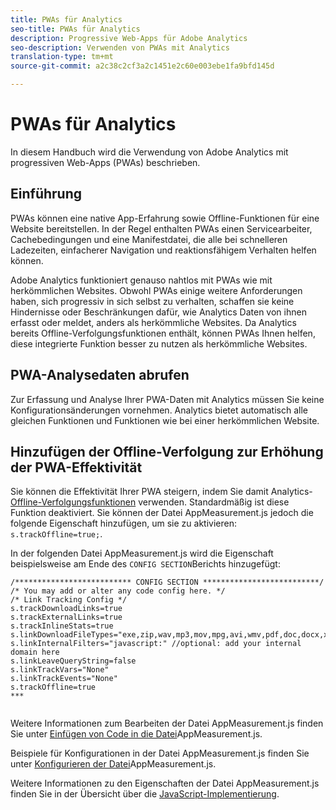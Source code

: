 ```yaml
---
title: PWAs für Analytics
seo-title: PWAs für Analytics
description: Progressive Web-Apps für Adobe Analytics
seo-description: Verwenden von PWAs mit Analytics
translation-type: tm+mt
source-git-commit: a2c38c2cf3a2c1451e2c60e003ebe1fa9bfd145d

---
```



# PWAs für Analytics

In diesem Handbuch wird die Verwendung von Adobe Analytics mit progressiven Web-Apps (PWAs) beschrieben.

## Einführung

PWAs können eine native App-Erfahrung sowie Offline-Funktionen für eine Website bereitstellen. In der Regel enthalten PWAs einen Servicearbeiter, Cachebedingungen und eine Manifestdatei, die alle bei schnelleren Ladezeiten, einfacherer Navigation und reaktionsfähigem Verhalten helfen können.

Adobe Analytics funktioniert genauso nahtlos mit PWAs wie mit herkömmlichen Websites. Obwohl PWAs einige weitere Anforderungen haben, sich progressiv in sich selbst zu verhalten, schaffen sie keine Hindernisse oder Beschränkungen dafür, wie Analytics Daten von ihnen erfasst oder meldet, anders als herkömmliche Websites. Da Analytics bereits Offline-Verfolgungsfunktionen enthält, können PWAs Ihnen helfen, diese integrierte Funktion besser zu nutzen als herkömmliche Websites.

## PWA-Analysedaten abrufen

Zur Erfassung und Analyse Ihrer PWA-Daten mit Analytics müssen Sie keine Konfigurationsänderungen vornehmen. Analytics bietet automatisch alle gleichen Funktionen und Funktionen wie bei einer herkömmlichen Website.

## Hinzufügen der Offline-Verfolgung zur Erhöhung der PWA-Effektivität

Sie können die Effektivität Ihrer PWA steigern, indem Sie damit Analytics- [Offline-Verfolgungsfunktionen](https://docs.adobe.com/content/help/en/analytics/implementation/javascript-implementation/offline-tracking.html) verwenden. Standardmäßig ist diese Funktion deaktiviert. Sie können der Datei AppMeasurement.js jedoch die folgende Eigenschaft hinzufügen, um sie zu aktivieren: `s.trackOffline=true;`.

In der folgenden Datei AppMeasurement.js wird die Eigenschaft beispielsweise am Ende des `CONFIG SECTION`Berichts hinzugefügt:

```
/************************** CONFIG SECTION **************************/ 
/* You may add or alter any code config here. */ 
/* Link Tracking Config */ 
s.trackDownloadLinks=true 
s.trackExternalLinks=true 
s.trackInlineStats=true 
s.linkDownloadFileTypes="exe,zip,wav,mp3,mov,mpg,avi,wmv,pdf,doc,docx,xls,xlsx,ppt,pptx" 
s.linkInternalFilters="javascript:" //optional: add your internal domain here 
s.linkLeaveQueryString=false 
s.linkTrackVars="None" 
s.linkTrackEvents="None" 
s.trackOffline=true
***
    
```


Weitere Informationen zum Bearbeiten der Datei AppMeasurement.js finden Sie unter [Einfügen von Code in die Datei](https://docs.adobe.com/content/help/en/analytics/implementation/implement-analytics-with-dtm/analytics-tool/t-appmeasurement-code.html)AppMeasurement.js.

Beispiele für Konfigurationen in der Datei AppMeasurement.js finden Sie unter [Konfigurieren der Datei](https://docs.adobe.com/content/help/en/analytics/implementation/javascript-implementation/appmeasure-mjs-pagecode.html#section_042412C29CC249E298F19B2BC2F43CE7)AppMeasurement.js.

Weitere Informationen zu den Eigenschaften der Datei AppMeasurement.js finden Sie in der Übersicht über die [JavaScript-Implementierung](https://docs.adobe.com/content/help/en/analytics/implementation/javascript-implementation/appmeasurement-js/appmeasure-mjs.html).
